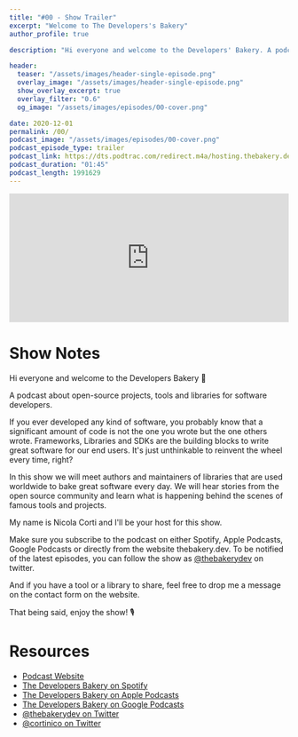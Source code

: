 ```yaml
---
title: "#00 - Show Trailer"
excerpt: "Welcome to The Developers's Bakery"
author_profile: true

description: "Hi everyone and welcome to the Developers' Bakery. A podcast about open-source projects, tools and libraries for software developers."

header:
  teaser: "/assets/images/header-single-episode.png"
  overlay_image: "/assets/images/header-single-episode.png"
  show_overlay_excerpt: true
  overlay_filter: "0.6"
  og_image: "/assets/images/episodes/00-cover.png"

date: 2020-12-01
permalink: /00/
podcast_image: "/assets/images/episodes/00-cover.png"
podcast_episode_type: trailer
podcast_link: https://dts.podtrac.com/redirect.m4a/hosting.thebakery.dev/00-thedevelopersbakery-trailer.m4a
podcast_duration: "01:45"
podcast_length: 1991629
---
```


<iframe src="https://open.spotify.com/embed-podcast/episode/7khyoGVGspakGm8sAllkNi" width="100%" height="232" frameborder="0" allowtransparency="true" allow="encrypted-media"></iframe>

# Show Notes

Hi everyone and welcome to the Developers Bakery 👋

A podcast about open-source projects, tools and libraries for software developers.

If you ever developed any kind of software, you probably know that a significant amount of code is not the one you wrote but the one others wrote. Frameworks, Libraries and SDKs are the building blocks to write great software for our end users. It's just unthinkable to reinvent the wheel every time, right?

In this show we will meet authors and maintainers of libraries that are used worldwide to bake great software every day. We will hear stories from the open source community and learn what is happening behind the scenes of famous tools and projects.

My name is Nicola Corti and I'll be your host for this show.

Make sure you subscribe to the podcast on either Spotify, Apple Podcasts, Google Podcasts or directly from the website thebakery.dev. To be notified of the latest episodes, you can follow the show as [@thebakerydev](https://twitter.com/thebakerydev) on twitter.

And if you have a tool or a library to share, feel free to drop me a message on the contact form on the website.

That being said, enjoy the show! 🎙

# Resources

* [Podcast Website](https://thebakery.dev)
* [The Developers Bakery on Spotify](https://open.spotify.com/show/4jV6Yoz7D38sZJlYMzJm3k?si=AL3ske_0R_CKlEScMhYhug)
* [The Developers Bakery on Apple Podcasts](https://podcasts.apple.com/us/podcast/the-developers-bakery/id1542849034)
* [The Developers Bakery on Google Podcasts](https://podcasts.google.com/feed/aHR0cHM6Ly90aGViYWtlcnkuZGV2L3BvZGNhc3QueG1s)
* [@thebakerydev on Twitter](https://twitter.com/thebakerydev)
* [@cortinico on Twitter](https://twitter.com/cortinico)